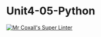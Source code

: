 # Unit4-05-Python
[![Mr Coxall's Super Linter](https://github.com/ICS3U-Programming-TamerZ/Unit4-05-CPP/workflows/Mr%20Coxall's%20Super%20Linter/badge.svg)](https://github.com/ICS3U-Programming-TamerZ/Unit4-05-CPP/actions/)
